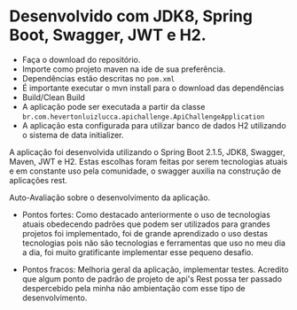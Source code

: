 # Desenvolvido com JDK8, Spring Boot, Swagger, JWT e H2.
* Faça o download do repositório.
* Importe como projeto maven na ide de sua preferência.
* Dependências estão descritas no `pom.xml`
* É importante executar o mvn install para o download das dependências
* Build/Clean Build
* A aplicação pode ser executada a partir da classe `br.com.hevertonluizlucca.apichallenge.ApiChallengeApplication`
* A aplicação esta configurada para utilizar banco de dados H2 utilizando o sistema de data initializer.

A aplicação foi desenvolvida utilizando o Spring Boot 2.1.5, JDK8, Swagger, Maven, JWT e H2. Estas escolhas foram feitas por serem tecnologias atuais e em constante uso pela comunidade, o swagger auxilia na construção de aplicações rest.

Auto-Avaliação sobre o desenvolvimento da aplicação.

* Pontos fortes: Como destacado anteriormente o uso de tecnologias atuais obedecendo padrões que podem ser utilizados para grandes projetos foi implementado, foi de grande aprendizado o uso destas tecnologias pois não são tecnologias e ferramentas que uso no meu dia a dia, foi muito gratificante implementar esse pequeno desafio.

* Pontos fracos: Melhoria geral da aplicação, implementar testes. Acredito que algum ponto de padrão de projeto de api's Rest possa ter passado despercebido pela minha não ambientação com esse tipo de desenvolvimento. 



